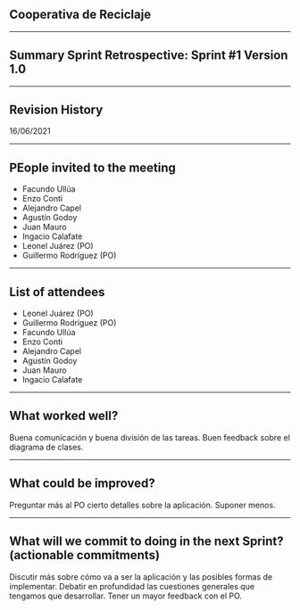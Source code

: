 ## Cooperativa de Reciclaje


--------------------------------

## Summary Sprint Retrospective: Sprint #1 Version 1.0

--------------------------------

## Revision History

16/06/2021

--------------------------------

## PEople invited to the meeting

- Facundo Ullúa
- Enzo Conti
- Alejandro Capel
- Agustín Godoy
- Juan Mauro
- Ingacio Calafate
- Leonel Juárez (PO)
- Guillermo Rodríguez (PO)

--------------------------------

## List of attendees

- Leonel Juárez (PO)
- Guillermo Rodríguez (PO)
- Facundo Ullúa
- Enzo Conti
- Alejandro Capel
- Agustín Godoy
- Juan Mauro
- Ingacio Calafate

--------------------------------

## What worked well?

Buena comunicación y buena división de las tareas.
Buen feedback sobre el diagrama de clases.

--------------------------------

## What could be improved?

Preguntar más al PO cierto detalles sobre la aplicación. Suponer menos.


--------------------------------

## What will we commit to doing in the next Sprint? (actionable commitments)

Discutir más sobre cómo va a ser la aplicación y las posibles formas de implementar.
Debatir en profundidad las cuestiones generales que tengamos que desarrollar.
Tener un mayor feedback con el PO.
